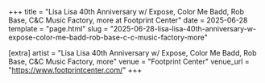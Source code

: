 +++
title = "Lisa Lisa 40th Anniversary w/ Expose, Color Me Badd, Rob Base, C&C Music Factory, more at Footprint Center"
date = 2025-06-28
template = "page.html"
slug = "2025-06-28-lisa-lisa-40th-anniversary-w-expose-color-me-badd-rob-base-c-c-music-factory-more"

[extra]
artist = "Lisa Lisa 40th Anniversary w/ Expose, Color Me Badd, Rob Base, C&C Music Factory, more"
venue = "Footprint Center"
venue_url = "https://www.footprintcenter.com/"
+++
